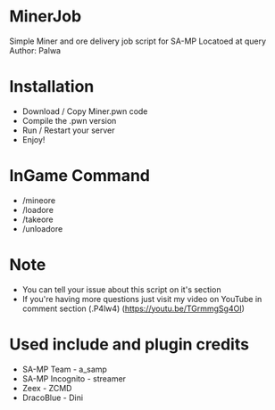 # MinerJob
Simple Miner and ore delivery job script for SA-MP
Locatoed at query
Author: Palwa

# Installation
* Download / Copy Miner.pwn code
* Compile the .pwn version
* Run / Restart your server
* Enjoy!

# InGame Command
* /mineore
* /loadore
* /takeore
* /unloadore

# Note
* You can tell your issue about this script on it's section
* If you're having more questions just visit my video on YouTube in comment section (.P4lw4) (https://youtu.be/TGrmmgSg4OI)

# Used include and plugin credits
* SA-MP Team - a_samp
* SA-MP Incognito - streamer
* Zeex - ZCMD
* DracoBlue - Dini
